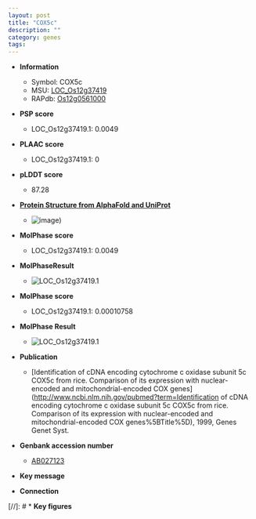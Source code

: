 ```yaml
---
layout: post
title: "COX5c"
description: ""
category: genes
tags: 
---
```


* **Information**  
    + Symbol: COX5c  
    + MSU: [LOC_Os12g37419](http://rice.plantbiology.msu.edu/cgi-bin/ORF_infopage.cgi?orf=LOC_Os12g37419)  
    + RAPdb: [Os12g0561000](http://rapdb.dna.affrc.go.jp/viewer/gbrowse_details/irgsp1?name=Os12g0561000)  

* **PSP score**  
    + LOC_Os12g37419.1: 0.0049 

* **PLAAC score**  
    + LOC_Os12g37419.1: 0 

* **pLDDT score**
    + 87.28

* **[Protein Structure from AlphaFold and UniProt](https://www.uniprot.org/uniprotkb/Q9SXX7/entry#structure)**
    + ![image](https://ricepsp.github.io/images/Q9/AF-Q9SXX7-F1.png))

* **MolPhase score**
    + LOC_Os12g37419.1: 0.0049

* **MolPhaseResult**
    + ![LOC_Os12g37419.1](https://ricepsp.github.io/pictures/LOC_Os12g/LOC_Os12g37419.1.png)

* **MolPhase score**
    + LOC_Os12g37419.1: 0.00010758

* **MolPhase Result**
    + ![LOC_Os12g37419.1](https://304243504.github.io/Pictures/LOC_Os12g/LOC_Os12g37419.1.png)

* **Publication**  
    + [Identification of cDNA encoding cytochrome c oxidase subunit 5c COX5c from rice. Comparison of its expression with nuclear-encoded and mitochondrial-encoded COX genes](http://www.ncbi.nlm.nih.gov/pubmed?term=Identification of cDNA encoding cytochrome c oxidase subunit 5c COX5c from rice. Comparison of its expression with nuclear-encoded and mitochondrial-encoded COX genes%5BTitle%5D), 1999, Genes Genet Syst.

* **Genbank accession number**  
    + [AB027123](http://www.ncbi.nlm.nih.gov/nuccore/AB027123)

* **Key message**  

* **Connection**  

[//]: # * **Key figures**  


